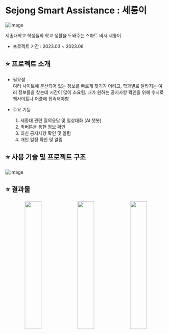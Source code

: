# Sejong Smart Assistance : 세롱이

![image](https://github.com/Capstone-Chat-Sejong/frontend/assets/73338341/3e290722-3f8f-4560-946e-a8ad5da35798)

세종대학교 학생들의 학교 생활을 도와주는 스마트 비서 세롱이

- 프로젝트 기간 : 2023.03 ~ 2023.06

## ⭐ 프로젝트 소개

- 필요성  
  여러 사이트에 분산되어 있는 정보를 빠르게 찾기가 어려고, 학과별로 달라지는 여러 정보들을 찾는데 시간이 많이 소요됨. 내가 원하는 공지사항 확인을 위해 수시로 웹사이트나 어플에 접속해야함

- 주요 기능
  1. 세종대 관련 질의응답 및 일상대화 (AI 챗봇)
  2. 퀵버튼을 통한 정보 확인
  3. 최신 공지사항 확인 및 알림
  4. 개인 일정 확인 및 알림

## ⭐ 사용 기술 및 프로젝트 구조

![image](https://github.com/Capstone-Chat-Sejong/frontend/assets/73338341/4c97ddbb-6193-44a7-b32c-b99055bbb33a)

## ⭐ 결과물

<p align="center">
<img src="https://github.com/Capstone-Chat-Sejong/frontend/assets/73338341/4bb2aa43-b2c8-4255-8bf3-45c4555b8988" width="32%" align="center">
<img src="https://github.com/Capstone-Chat-Sejong/frontend/assets/73338341/1513bb3e-160c-498d-8cb4-521b8939a6b0" width="32%" align="center">
<img src="https://github.com/Capstone-Chat-Sejong/frontend/assets/73338341/b86f1341-9028-400c-ab5b-70b0a04efd24" width="32%" align="center">
</p>
